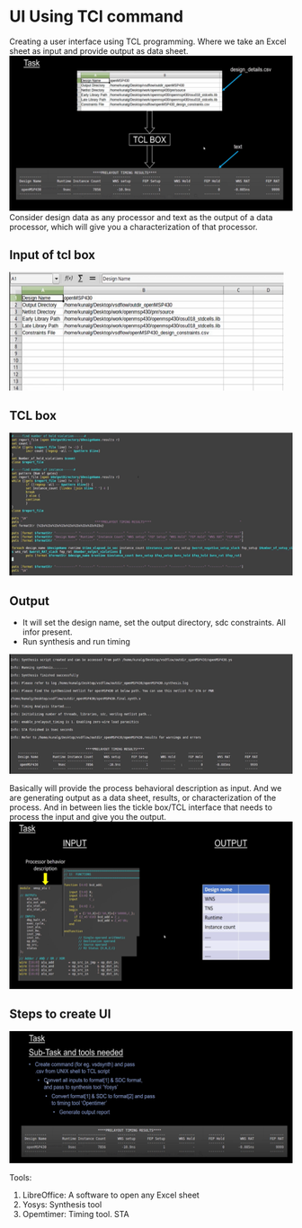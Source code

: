 # UI Using TCl command
Creating a user interface using TCL programming. Where we take an Excel sheet as input and provide output as data sheet. 
![img1](https://github.com/Dhruvid98/TCL_UI/blob/main/Introduction%20and%20Tools%20/Images/img1.png)
Consider design data as any processor and text as the output of a data processor, which will give you a characterization of that processor. 

## Input of tcl box
![img2](https://github.com/Dhruvid98/TCL_UI/blob/main/Introduction%20and%20Tools%20/Images/img2.png)

## TCL box
![img3](https://github.com/Dhruvid98/TCL_UI/blob/main/Introduction%20and%20Tools%20/Images/img3.png)

## Output
* It will set the design name, set the output directory, sdc constraints. All infor present.
* Run synthesis and run timing

![img4](https://github.com/Dhruvid98/TCL_UI/blob/main/Introduction%20and%20Tools%20/Images/img4.png)

Basically will provide the process behavioral description as input. And we are generating output as a data sheet, results, or characterization of the process. And in between lies the tickle box/TCL interface that needs to process the input and give you the output. 
![img5](https://github.com/Dhruvid98/TCL_UI/blob/main/Introduction%20and%20Tools%20/Images/img5.png)

## Steps to create UI
![img6](https://github.com/Dhruvid98/TCL_UI/blob/main/Introduction%20and%20Tools%20/Images/img6.png)

Tools:
1. LibreOffice: A software to open any Excel sheet
2. Yosys: Synthesis tool
3. Opemtimer: Timing tool. STA
